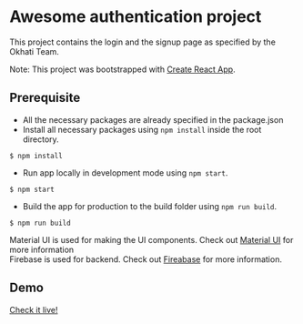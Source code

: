 # Awesome authentication project

This project contains the login and the signup page as specified by the Okhati Team.

Note: This project was bootstrapped with [Create React App](https://github.com/facebook/create-react-app).

## Prerequisite

- All the necessary packages are already specified in the package.json
- Install all necessary packages using `npm install` inside the root directory.

```
$ npm install
```

- Run app locally in development mode using `npm start`.

```
$ npm start
```

- Build the app for production to the build folder using `npm run build`.

```
$ npm run build
```

Material UI is used for making the UI components. Check out [Material UI](https://mui.com/) for more information  
Firebase is used for backend. Check out [Fireabase](https://firebase.google.com/docs/) for more information.

## Demo

[Check it live!](https://nischal-eokhati.netlify.app/)
